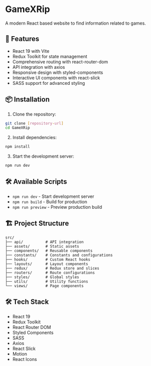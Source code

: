 # GameXRip

A modern React based website to find information related to games.

## 🚀 Features

- React 19 with Vite
- Redux Toolkit for state management
- Comprehensive routing with react-router-dom
- API integration with axios
- Responsive design with styled-components
- Interactive UI components with react-slick
- SASS support for advanced styling

## 📦 Installation

1. Clone the repository:

```bash
git clone [repository-url]
cd GameXRip
```

2. Install dependencies:

```bash
npm install
```

3. Start the development server:

```bash
npm run dev
```

## 🛠️ Available Scripts

- `npm run dev` - Start development server
- `npm run build` - Build for production
- `npm run preview` - Preview production build

## 🏗️ Project Structure

```
src/
├── api/          # API integration
├── assets/       # Static assets
├── components/   # Reusable components
├── constants/    # Constants and configurations
├── hooks/        # Custom React hooks
├── layouts/      # Layout components
├── redux/        # Redux store and slices
├── routers/      # Route configurations
├── styles/       # Global styles
├── utils/        # Utility functions
└── views/        # Page components
```

## 🛠️ Tech Stack

- React 19
- Redux Toolkit
- React Router DOM
- Styled Components
- SASS
- Axios
- React Slick
- Motion
- React Icons
